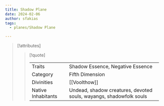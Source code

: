 ```yaml
---
title: Shadow Plane
date: 2024-02-06
author: sfakias
tags:
  - planes/Shadow Plane

---
```

> [!attributes]
> 
> > [!quote]
> >
> > | | |
> > | --- | --- |
> > | Traits | Shadow Essence, Negative Essence |
> > | Category | Fifth Dimension |
> > | Divinities | [[Voolthow]] |
> > | Native Inhabitants | Undead, shadow creatures, devoted souls, wayangs, shadowfolk souls |